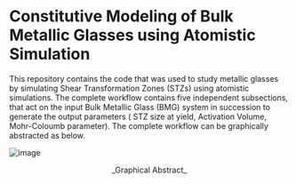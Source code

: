 # Constitutive Modeling of Bulk Metallic Glasses using Atomistic Simulation
This repository contains the code that was used to study metallic glasses by simulating Shear Transformation Zones (STZs) using atomistic simulations. The complete workflow contains five independent subsections, that act on the input Bulk Metallic Glass (BMG) system in succession to generate the output parameters ( STZ size at yield, Activation Volume, Mohr-Coloumb parameter). The complete workflow can be graphically abstracted as below.

![image](https://github.com/ktksrv/Metallic_Glass/assets/69420577/fa739e69-5005-4ba7-bb91-3c186870c25d)
<p align="center">
_Graphical Abstract_
</p>
